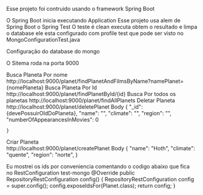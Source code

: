 
Esse projeto foi contruido usando o framework Spring Boot


O Spring Boot inicia executando  Application
Esse projeto usa alem de Spring Boot o Spring Test
O teste é clean executa obtem o resultado e limpa o database ele esta configurado
 com profile test que pode ser visto no MongoConfigurationTest.java

Configuração do database do mongo 

O Sitema roda na porta 9000

Busca Planeta Por nome
http://localhost:9000/planet/findPlanetAndFilmsByName?namePlanet={nomePlaneta}
Busca Planeta Por Id
http://localhost:9000/planet/findPlanetById/{id}
Busca Por todos os planetas
http://localhost:9000/planet/findAllPlanets
Deletar Planeta
http://localhost:9000/planet/deletePlanet
Body
    {
        "_id": {devePossuirOIdDoPlaneta},
        "name": "",
        "climate": "",
        "region": "",
        "numberOfAppearancesInMovies": 0
        
    }
 Criar Planeta  
 http://localhost:9000/planet/createPlanet
 Body
    {
      "name": "Hoth",
  	  "climate": "quente",
    	  "region": "norte",
    }
    

Eu mostrei os ids por conveniencia
comentando o codigo abaixo que fica no RestConfiguration  test-mongo
	@Override
    public RepositoryRestConfiguration config() {
        RepositoryRestConfiguration config = super.config();
        config.exposeIdsFor(Planet.class);
        return config; 
    }
    





